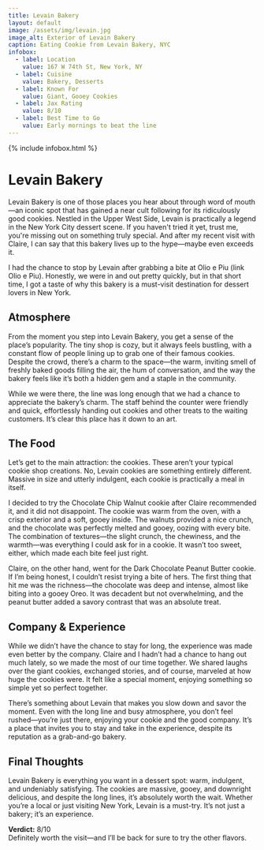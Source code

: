 ```yaml
---
title: Levain Bakery
layout: default
image: /assets/img/levain.jpg
image_alt: Exterior of Levain Bakery
caption: Eating Cookie from Levain Bakery, NYC
infobox:
  - label: Location
    value: 167 W 74th St, New York, NY
  - label: Cuisine
    value: Bakery, Desserts
  - label: Known For
    value: Giant, Gooey Cookies
  - label: Jax Rating
    value: 8/10
  - label: Best Time to Go
    value: Early mornings to beat the line
---
```


{% include infobox.html %}

# Levain Bakery

Levain Bakery is one of those places you hear about through word of mouth—an iconic spot that has gained a near cult following for its ridiculously good cookies. Nestled in the Upper West Side, Levain is practically a legend in the New York City dessert scene. If you haven't tried it yet, trust me, you're missing out on something truly special. And after my recent visit with Claire, I can say that this bakery lives up to the hype—maybe even exceeds it.

I had the chance to stop by Levain after grabbing a bite at Olio e Piu (link Olio e Piu). Honestly, we were in and out pretty quickly, but in that short time, I got a taste of why this bakery is a must-visit destination for dessert lovers in New York.

## Atmosphere

From the moment you step into Levain Bakery, you get a sense of the place’s popularity. The tiny shop is cozy, but it always feels bustling, with a constant flow of people lining up to grab one of their famous cookies. Despite the crowd, there’s a charm to the space—the warm, inviting smell of freshly baked goods filling the air, the hum of conversation, and the way the bakery feels like it’s both a hidden gem and a staple in the community.

While we were there, the line was long enough that we had a chance to appreciate the bakery’s charm. The staff behind the counter were friendly and quick, effortlessly handing out cookies and other treats to the waiting customers. It’s clear this place has it down to an art.

## The Food

Let’s get to the main attraction: the cookies. These aren’t your typical cookie shop creations. No, Levain cookies are something entirely different. Massive in size and utterly indulgent, each cookie is practically a meal in itself.

I decided to try the Chocolate Chip Walnut cookie after Claire recommended it, and it did not disappoint. The cookie was warm from the oven, with a crisp exterior and a soft, gooey inside. The walnuts provided a nice crunch, and the chocolate was perfectly melted and gooey, oozing with every bite. The combination of textures—the slight crunch, the chewiness, and the warmth—was everything I could ask for in a cookie. It wasn’t too sweet, either, which made each bite feel just right.

Claire, on the other hand, went for the Dark Chocolate Peanut Butter cookie. If I’m being honest, I couldn’t resist trying a bite of hers. The first thing that hit me was the richness—the chocolate was deep and intense, almost like biting into a gooey Oreo. It was decadent but not overwhelming, and the peanut butter added a savory contrast that was an absolute treat.

## Company & Experience

While we didn’t have the chance to stay for long, the experience was made even better by the company. Claire and I hadn’t had a chance to hang out much lately, so we made the most of our time together. We shared laughs over the giant cookies, exchanged stories, and of course, marveled at how huge the cookies were. It felt like a special moment, enjoying something so simple yet so perfect together.

There’s something about Levain that makes you slow down and savor the moment. Even with the long line and busy atmosphere, you don’t feel rushed—you’re just there, enjoying your cookie and the good company. It’s a place that invites you to stay and take in the experience, despite its reputation as a grab-and-go bakery.

## Final Thoughts

Levain Bakery is everything you want in a dessert spot: warm, indulgent, and undeniably satisfying. The cookies are massive, gooey, and downright delicious, and despite the long lines, it’s absolutely worth the wait. Whether you’re a local or just visiting New York, Levain is a must-try. It’s not just a bakery; it’s an experience. 

**Verdict:** 8/10  
Definitely worth the visit—and I’ll be back for sure to try the other flavors.

